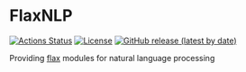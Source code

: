 # FlaxNLP

[![Actions Status](https://github.com/altescy/flaxnlp/workflows/CI/badge.svg)](https://github.com/altescy/flaxnlp/actions/workflows/ci.yml)
[![License](https://img.shields.io/github/license/altescy/flaxnlp)](https://github.com/altescy/flaxnlp/blob/main/LICENSE)
[![GitHub release (latest by date)](https://img.shields.io/github/v/release/altescy/flaxnlp)](https://github.com/altescy/flaxnlp/)

Providing [flax](https://github.com/google/flax) modules for natural language processing
